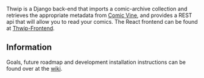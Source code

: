 Thwip is a Django back-end that imports a comic-archive collection and retrieves the appropriate metadata from [Comic Vine](https://comicvine.gamespot.com/api/), and provides a REST api that will allow you to read your comics. The React frontend can be found at [Thwip-Frontend](https://github.com/bpepple/thwip-frontend).

## Information
Goals, future roadmap and development installation instructions can be found over at the [wiki](https://github.com/bpepple/thwip/wiki).
